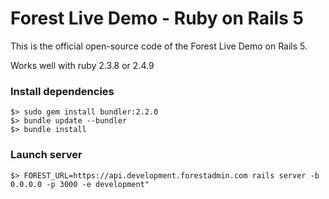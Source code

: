 # Forest Live Demo - Ruby on Rails 5

This is the official open-source code of the Forest Live Demo on Rails 5.

Works well with ruby 2.3.8 or 2.4.9

### Install dependencies
```shell script
$> sudo gem install bundler:2.2.0
$> bundle update --bundler
$> bundle install
```

### Launch server

```shell script
$> FOREST_URL=https://api.development.forestadmin.com rails server -b 0.0.0.0 -p 3000 -e development"
```
